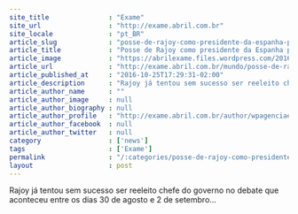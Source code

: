 ```yaml
---
site_title               : "Exame"
site_url                 : "http://exame.abril.com.br"
site_locale              : "pt_BR"
article_slug             : "posse-de-rajoy-como-presidente-da-espanha-pode-ocorrer-ate-sabado"
article_title            : "Posse de Rajoy como presidente da Espanha pode ocorrer até sábado"
article_image            : "https://abrilexame.files.wordpress.com/2016/09/size_960_16_9_mariano-rajoy-35.jpg?quality=70&strip=all&w=960"
article_url              : "http://exame.abril.com.br/mundo/posse-de-rajoy-como-presidente-da-espanha-pode-ocorrer-ate-sabado/"
article_published_at     : "2016-10-25T17:29:31-02:00"
article_description      : "Rajoy já tentou sem sucesso ser reeleito chefe do governo no debate que aconteceu entre os dias 30 de agosto e 2 de setembro..."
article_author_name      : ""
article_author_image     : null
article_author_biography : null
article_author_profile   : "http://exame.abril.com.br/author/wpagenciaefe/"
article_author_facebook  : null
article_author_twitter   : null
category                 : ['news']
tags                     : ['Exame']
permalink                : "/:categories/posse-de-rajoy-como-presidente-da-espanha-pode-ocorrer-ate-sabado/"
layout                   : post
---
```


Rajoy já tentou sem sucesso ser reeleito chefe do governo no debate que aconteceu entre os dias 30 de agosto e 2 de setembro...
